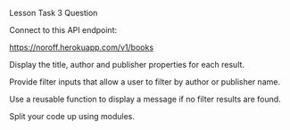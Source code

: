 Lesson Task 3 Question

Connect to this API endpoint:

https://noroff.herokuapp.com/v1/books

Display the title, author and publisher properties for each result.

Provide filter inputs that allow a user to filter by author or publisher name.

Use a reusable function to display a message if no filter results are found.

Split your code up using modules.
